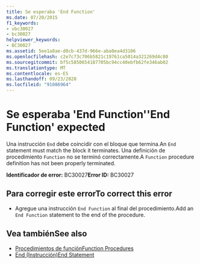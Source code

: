 ```yaml
---
title: Se esperaba 'End Function'
ms.date: 07/20/2015
f1_keywords:
- vbc30027
- bc30027
helpviewer_keywords:
- BC30027
ms.assetid: 5ee1a8ae-d0cb-437d-966e-aba0ea4d3106
ms.openlocfilehash: c2e7c73c706b5821c19761ca5014a321269d4c80
ms.sourcegitcommit: bf5c5850654187705bc94cc40ebfb62fe346ab02
ms.translationtype: MT
ms.contentlocale: es-ES
ms.lasthandoff: 09/23/2020
ms.locfileid: "91086964"
---
```

# <a name="end-function-expected"></a><span data-ttu-id="3dd21-102">Se esperaba 'End Function'</span><span class="sxs-lookup"><span data-stu-id="3dd21-102">'End Function' expected</span></span>

<span data-ttu-id="3dd21-103">Una instrucción `End` debe coincidir con el bloque que termina.</span><span class="sxs-lookup"><span data-stu-id="3dd21-103">An `End` statement must match the block it terminates.</span></span> <span data-ttu-id="3dd21-104">Una definición de procedimiento `Function` no se terminó correctamente.</span><span class="sxs-lookup"><span data-stu-id="3dd21-104">A `Function` procedure definition has not been properly terminated.</span></span>  
  
 <span data-ttu-id="3dd21-105">**Identificador de error:** BC30027</span><span class="sxs-lookup"><span data-stu-id="3dd21-105">**Error ID:** BC30027</span></span>  
  
## <a name="to-correct-this-error"></a><span data-ttu-id="3dd21-106">Para corregir este error</span><span class="sxs-lookup"><span data-stu-id="3dd21-106">To correct this error</span></span>  
  
- <span data-ttu-id="3dd21-107">Agregue una instrucción `End Function` al final del procedimiento.</span><span class="sxs-lookup"><span data-stu-id="3dd21-107">Add an `End Function` statement to the end of the procedure.</span></span>  
  
## <a name="see-also"></a><span data-ttu-id="3dd21-108">Vea también</span><span class="sxs-lookup"><span data-stu-id="3dd21-108">See also</span></span>

- [<span data-ttu-id="3dd21-109">Procedimientos de función</span><span class="sxs-lookup"><span data-stu-id="3dd21-109">Function Procedures</span></span>](../programming-guide/language-features/procedures/function-procedures.md)
- [<span data-ttu-id="3dd21-110">End (Instrucción)</span><span class="sxs-lookup"><span data-stu-id="3dd21-110">End Statement</span></span>](../language-reference/statements/end-statement.md)
